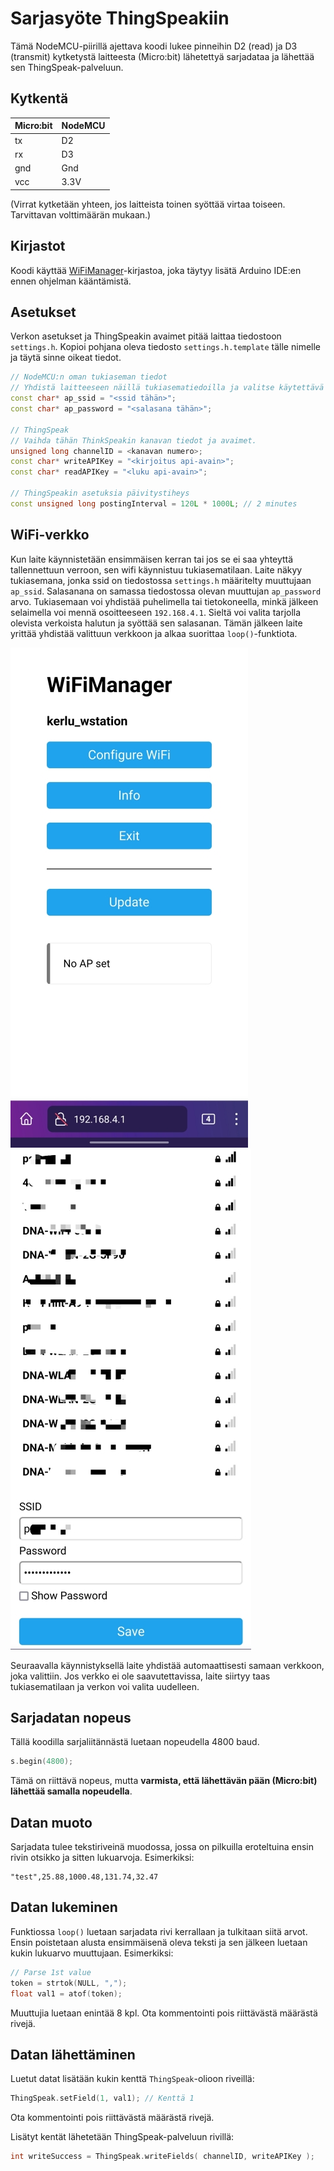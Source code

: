 # Sarjasyöte ThingSpeakiin

Tämä NodeMCU-piirillä ajettava koodi lukee pinneihin D2 (read) ja D3 (transmit)
kytketystä laitteesta (Micro:bit) lähetettyä sarjadataa ja lähettää sen ThingSpeak-palveluun.

## Kytkentä

| Micro:bit | NodeMCU |
|-----------|---------|
| tx        | D2      |
| rx        | D3      |
| gnd       | Gnd     |
| vcc       | 3.3V    |

(Virrat kytketään yhteen, jos laitteista toinen syöttää virtaa toiseen. Tarvittavan volttimäärän mukaan.)

## Kirjastot

Koodi käyttää [WiFiManager](https://github.com/tzapu/WiFiManager)-kirjastoa, joka täytyy lisätä Arduino IDE:en ennen ohjelman kääntämistä.

## Asetukset

Verkon asetukset ja ThingSpeakin avaimet pitää laittaa tiedostoon `settings.h`.
Kopioi pohjana oleva tiedosto `settings.h.template` tälle nimelle ja
täytä sinne oikeat tiedot.
```c++
// NodeMCU:n oman tukiaseman tiedot
// Yhdistä laitteeseen näillä tukiasematiedoilla ja valitse käytettävä wifi-verkko.
const char* ap_ssid = "<ssid tähän>";
const char* ap_password = "<salasana tähän>";

// ThingSpeak
// Vaihda tähän ThinkSpeakin kanavan tiedot ja avaimet.
unsigned long channelID = <kanavan numero>;
const char* writeAPIKey = "<kirjoitus api-avain>";
const char* readAPIKey = "<luku api-avain>";

// ThingSpeakin asetuksia päivitystiheys
const unsigned long postingInterval = 120L * 1000L; // 2 minutes
```

## WiFi-verkko

Kun laite käynnistetään ensimmäisen kerran tai jos se ei saa yhteyttä
tallennettuun verroon, sen wifi käynnistuu tukiasematilaan.
Laite näkyy tukiasemana, jonka ssid on tiedostossa `settings.h` määritelty
muuttujaan `ap_ssid`. Salasanana on samassa tiedostossa olevan
muuttujan `ap_password` arvo. Tukiasemaan voi yhdistää puhelimella tai tietokoneella,
minkä jälkeen selaimella voi mennä osoitteeseen `192.168.4.1`.
Sieltä voi valita tarjolla olevista verkoista halutun ja syöttää sen salasanan.
Tämän jälkeen laite yrittää yhdistää valittuun verkkoon ja alkaa suorittaa
`loop()`-funktiota.

![WiFiManager etusivu](images/wifimanager_1.jpg)
![WiFiManager verkon valinta](images/wifimanager_2.jpg)

Seuraavalla käynnistyksellä laite yhdistää automaattisesti samaan verkkoon,
joka valittiin. Jos verkko ei ole saavutettavissa, laite siirtyy taas tukiasematilaan
ja verkon voi valita uudelleen.


## Sarjadatan nopeus

Tällä koodilla sarjaliitännästä luetaan nopeudella 4800 baud.
```c++
s.begin(4800);
```
Tämä on riittävä nopeus, mutta **varmista, että lähettävän pään (Micro:bit)
lähettää samalla nopeudella**.

## Datan muoto

Sarjadata tulee tekstiriveinä muodossa, jossa on pilkuilla eroteltuina
ensin rivin otsikko ja sitten lukuarvoja. Esimerkiksi:
```
"test",25.88,1000.48,131.74,32.47
```

## Datan lukeminen

Funktiossa `loop()` luetaan sarjadata rivi kerrallaan ja tulkitaan siitä arvot.
Ensin poistetaan alusta ensimmäisenä oleva teksti ja sen jälkeen luetaan kukin
lukuarvo muuttujaan. Esimerkiksi:
```c++
// Parse 1st value
token = strtok(NULL, ",");
float val1 = atof(token);
```

Muuttujia luetaan enintää 8 kpl. Ota kommentointi pois riittävästä määrästä rivejä.

## Datan lähettäminen

Luetut datat lisätään kukin kenttä `ThingSpeak`-olioon riveillä:
```c++
ThingSpeak.setField(1, val1); // Kenttä 1
```

Ota kommentointi pois riittävästä määrästä rivejä.

Lisätyt kentät lähetetään ThingSpeak-palveluun rivillä:
```c++
int writeSuccess = ThingSpeak.writeFields( channelID, writeAPIKey );
```
